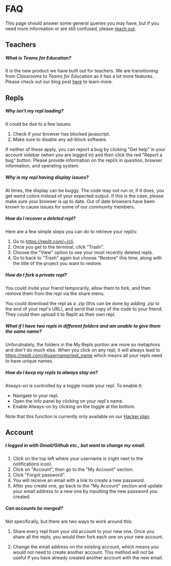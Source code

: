# FAQ

This page should answer some general queries you may have, but if you need more information or are still confused, please [reach out](mailto:contact@replit.com). 

## Teachers

##### What is Teams for Education?

It is the new product we have built out for teachers. We are transitioning from _Classrooms_ to _Teams for Education_ as it has a lot more features. Please check out our blog post [here](https://blog.replit.com/teams-for-education) to learn more.

## Repls

##### Why isn't my repl loading?

It could be due to a few issues:

1. Check if your browser has blocked javascript.
2. Make sure to disable any ad-block software.

If neither of these apply, you can report a bug by clicking "Get help" in your account sidebar (when you are logged in) and then click the red "Report a bug" button. Please provide information on the repl/s in question, browser information, and operating system.

##### Why is my repl having display issues?

At times, the display can be buggy. The code may not run or, if it does, you get weird colors instead of your expected output. If this is the case, please make sure your browser is up to date. Out of date browsers have been known to cause issues for some of our community members.

  
##### How do I recover a deleted repl?

Here are a few simple steps you can do to retrieve your repl/s:

  1. Go to https://replit.com/~/cli.
  2. Once you get to the terminal, click "Trash".
  3. Choose the "View" option to see your most recently deleted repls.
  4. Go to back to "Trash" again but choose "Restore" this time, along with the title of the project you want to restore.

##### How do I fork a private repl?

You could invite your friend temporarily, allow them to fork, and then remove them from the repl via the share menu.

You could download the repl as a .zip (this can be done by adding .zip to the end of your repl's URL), and send that copy of the code to your friend. They could then upload it to Replit as their own repl.

##### What if I have two repls in different folders and am unable to give them the same name?

Unforutnately, the folders in the My Repls portion are more so metaphors and don't do much else. When you click on any repl, it will always lead to https://replit.com/@username/repl_name which means all your repls need to have unique names.

##### How do I keep my repls to always stay on?

Always-on is controlled by a toggle inside your repl. To enable it:

- Navigate to your repl.
- Open the info panel by clicking on your repl's name.
- Enable Always-on by clicking on the toggle at the bottom.

Note that this function is currently only available on our [Hacker plan](https://replit.com/site/pricing).

## Account

##### I logged in with Gmail/Github etc., but want to change my email.

  1. Click on the top left where your username is (right next to the notifications icon). 
  2. Click on "Account", then go to the "My Account" section. 
  3. Click "Forgot password".
  4. You will receive an email with a link to create a new password. 
  5. After you create one, go back to the "My Account" section and update your email address to a new one by inputting the new password you created.

##### Can accounts be merged?

Not specifically, but there are two ways to work around this:

1. Share every repl from your old account to your new one. Once you share all the repls, you would then fork each one on your new account. 

2. Change the email address on the existing account, which means you would not need to create another account. This method will not be useful if you have already created another account with the new email.
